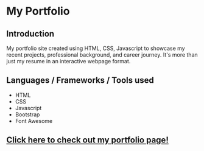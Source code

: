 # My Portfolio

## Introduction
My portfolio site created using HTML, CSS, Javascript to showcase my recent projects, professional background, and career journey. It's more than just my resume in an interactive webpage format.

## Languages / Frameworks / Tools used
- HTML
- CSS
- Javascript
- Bootstrap
- Font Awesome

## [Click here to check out my portfolio page!](https://jenny-chau.github.io/my_portfolio) 